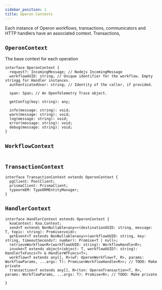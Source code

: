 ```yaml
---
sidebar_position: 1
title: Operon Contexts
---
```


Each instance of Operon workflows, transactions, communicators and HTTP handlers have an associated context. Transactions,

## `OperonContext`

The base context for each operation

```tsx
interface OperonContext {
  request?: IncomingMessage; // Nodejs IncomingMessage
  workflowUUID: string; // Unique identifier for the workflow. Empty stringg for Handler instances.
  authenticatedUser: string; // Identity of the caller, if provided.

  span: Span; // An OpenTelemetry Trace object.

  getConfig(key: string): any;

  info(message: string): void;
  warn(message: string): void;
  log(message: string): void;
  error(message: string): void;
  debug(message: string): void;
}
```

## `WorkflowContext`
```tsx
```

## `TransactionContext`

```tsx
interface TransactionContext extends OperonContext {
  pgClient: PoolClient;
  prismaClient: PrismaClient;
  typeormEM: TypeORMEntityManager;
}
```


## `HandlerContext`

```tsx
interface HandlerContext extends OperonContext {
  koaContext: Koa.Context;
  send<T extends NonNullable<any>>(destinationUUID: string, message: T, topic: string): Promise<void>;
  getEvent<T extends NonNullable<any>>(workflowUUID: string, key: string, timeoutSeconds?: number): Promise<T | null>;
  retrieveWorkflow<R>(workflowUUID: string): WorkflowHandle<R>;
  invoke<T extends object>(object: T, workflowUUID?: string): HandlerTxFuncs<T> & HandlerWfFuncs<T>;
  workflow<T extends any[], R>(wf: OperonWorkflow<T, R>, params: WorkflowParams, ...args: T): Promise<WorkflowHandle<R>>; // TODO: Make private
  transaction<T extends any[], R>(txn: OperonTransaction<T, R>, params: WorkflowParams, ...args: T): Promise<R>; // TODO: Make private

}
```
